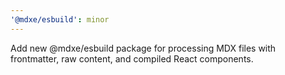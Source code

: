 ```yaml
---
'@mdxe/esbuild': minor
---
```


Add new @mdxe/esbuild package for processing MDX files with frontmatter, raw content, and compiled React components.
